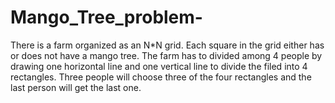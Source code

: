# Mango_Tree_problem-
There is a farm organized as an N*N grid. Each square in the grid either has or does not have a mango tree. The farm has to divided among 4 people by drawing one horizontal line and  one vertical line to divide the filed into 4 rectangles.  Three people will choose three of the four rectangles and the last person will get the last one. 
